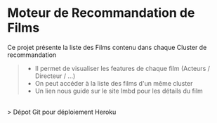 # Moteur de Recommandation de Films
Ce projet présente la liste des Films contenu dans chaque Cluster de recommandation

> - Il permet de visualiser les features de chaque film (Acteurs / Directeur / ...)<br>
> - On peut accéder à la liste des films d'un même cluster<br>
> - Un lien nous guide sur le site Imbd pour les détails du film<br>
<br>
> Dépot Git pour déploiement Heroku
